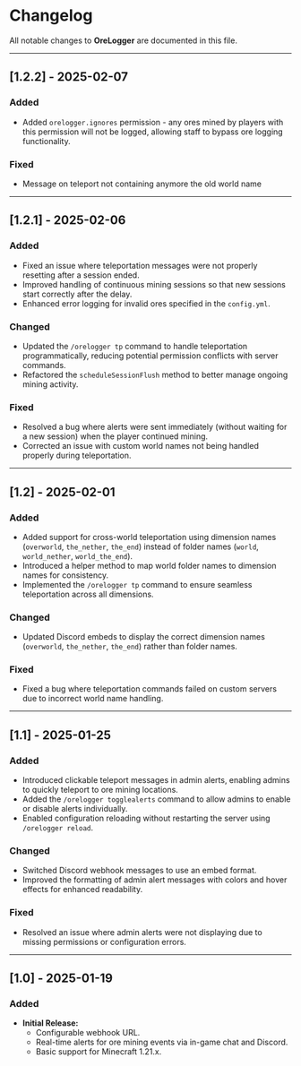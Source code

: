 # Changelog

All notable changes to **OreLogger** are documented in this file.

---

## [1.2.2] - 2025-02-07

### Added
- Added `orelogger.ignores` permission - any ores mined by players with this permission will not be logged, allowing staff to bypass ore logging functionality.

### Fixed
- Message on teleport not containing anymore the old world name 

---

## [1.2.1] - 2025-02-06

### Added
- Fixed an issue where teleportation messages were not properly resetting after a session ended.
- Improved handling of continuous mining sessions so that new sessions start correctly after the delay.
- Enhanced error logging for invalid ores specified in the `config.yml`.

### Changed
- Updated the `/orelogger tp` command to handle teleportation programmatically, reducing potential permission conflicts with server commands.
- Refactored the `scheduleSessionFlush` method to better manage ongoing mining activity.

### Fixed
- Resolved a bug where alerts were sent immediately (without waiting for a new session) when the player continued mining.
- Corrected an issue with custom world names not being handled properly during teleportation.

---

## [1.2] - 2025-02-01

### Added
- Added support for cross-world teleportation using dimension names (`overworld`, `the_nether`, `the_end`) instead of folder names (`world`, `world_nether`, `world_the_end`).
- Introduced a helper method to map world folder names to dimension names for consistency.
- Implemented the `/orelogger tp` command to ensure seamless teleportation across all dimensions.

### Changed
- Updated Discord embeds to display the correct dimension names (`overworld`, `the_nether`, `the_end`) rather than folder names.

### Fixed
- Fixed a bug where teleportation commands failed on custom servers due to incorrect world name handling.

---

## [1.1] - 2025-01-25

### Added
- Introduced clickable teleport messages in admin alerts, enabling admins to quickly teleport to ore mining locations.
- Added the `/orelogger togglealerts` command to allow admins to enable or disable alerts individually.
- Enabled configuration reloading without restarting the server using `/orelogger reload`.

### Changed
- Switched Discord webhook messages to use an embed format.
- Improved the formatting of admin alert messages with colors and hover effects for enhanced readability.

### Fixed
- Resolved an issue where admin alerts were not displaying due to missing permissions or configuration errors.

---

## [1.0] - 2025-01-19

### Added
- **Initial Release:**
  - Configurable webhook URL.
  - Real-time alerts for ore mining events via in-game chat and Discord.
  - Basic support for Minecraft 1.21.x.
